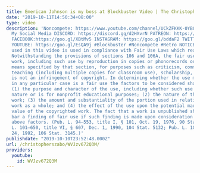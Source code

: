 ```yaml
---
title: Emerican Johnson is my boss at Blockbuster Video | The Christopher Szabo Show
date: "2019-10-11T14:50:34+08:00"
type: video
description: 'Noncompete: https://www.youtube.com/channel/UCkZFKKK-0YB0FvwoS8P7nHg/
  My Social Media DISCORD: https://discord.gg/d2HXvrN PATREON: https://www.patreon.com/christopherszabo
  FACEBOOK:https://goo.gl/XBtMv5 INSTAGRAM: https://goo.gl/bddaF2 TWITTER: https://goo.gl/YwYb71
  YOUTUBE: https://goo.gl/EsQA9j #Blockbuster #Noncompete #Retro NOTICE All material
  used in this video is used in compliance with Fair Use Laws which reads as follows:
  Notwithstanding the provisions of sections 106 and 106A, the fair use of a copyrighted
  work, including such use by reproduction in copies or phonorecords or by any other
  means specified by that section, for purposes such as criticism, comment, news reporting,
  teaching (including multiple copies for classroom use), scholarship, or research,
  is not an infringement of copyright. In determining whether the use made of a work
  in any particular case is a fair use the factors to be considered shall include—
  (1) the purpose and character of the use, including whether such use is of a commercial
  nature or is for nonprofit educational purposes; (2) the nature of the copyrighted
  work; (3) the amount and substantiality of the portion used in relation to the copyrighted
  work as a whole; and (4) the effect of the use upon the potential market for or
  value of the copyrighted work. The fact that a work is unpublished shall not itself
  bar a finding of fair use if such finding is made upon consideration of all the
  above factors. (Pub. L. 94–553, title I, § 101, Oct. 19, 1976, 90 Stat. 2546; Pub.
  L. 101–650, title VI, § 607, Dec. 1, 1990, 104 Stat. 5132; Pub. L. 102–492, Oct.
  24, 1992, 106 Stat. 3145.)'
publishdate: "2019-10-10T23:52:48.000Z"
url: /christopherszabo/WVJzv672Q3M/
providers:
  youtube:
    id: WVJzv672Q3M
---
```

